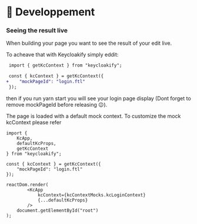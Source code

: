 # 🧪 Developpement

### Seeing the result live

When building your page you want to see the result of your edit live. &#x20;

To acheave that with Keycloakify simply eddit: &#x20;

```diff
 import { getKcContext } from "keycloakify";

 const { kcContext } = getKcContext({
+    "mockPageId": "login.ftl"
 });
```

then if you run yarn start you will see your login page display (Dont forget to remove mockPageId before releasing 😉). &#x20;

The page is loaded with a default mock context. To customize the mock kcContext please refer&#x20;

```tsx
import {
    KcApp,
    defaultKcProps,
    getKcContext
} from "keycloakify";

const { kcContext } = getKcContext({
    "mockPageId": "login.ftl"
});

reactDom.render(
        <KcApp
            kcContext={kcContextMocks.kcLoginContext}
            {...defaultKcProps}
        />
    document.getElementById("root")
);
```
